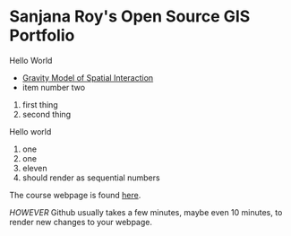 # Sanjana Roy's Open Source GIS Portfolio 
Hello World 

- [Gravity Model of Spatial Interaction](gravity/gravity.md)
- item number two 

1. first thing
2. second thing 

Hello world 

1. one 
1. one 
11. eleven 
1111. should render as sequential numbers 

The course webpage is found [here](https://gis4dev.github.io).

_HOWEVER_ Github usually takes a few minutes, maybe even 10 minutes, to render new changes to your webpage.

